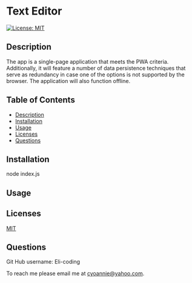 # Text Editor

  [![License: MIT](https://img.shields.io/badge/License-MIT-yellow.svg)](https://opensource.org/licenses/MIT)
        
## Description
The app is a single-page application that meets the PWA criteria. Additionally, it will feature a number of data persistence techniques that serve as redundancy in case one of the options is not supported by the browser. The application will also function offline.

## Table of Contents
* [Description](#description)
* [Installation](#installation)
* [Usage](#usage)
* [Licenses](#licenses)
* [Questions](#questions)


## Installation
node index.js

## Usage

## Licenses

[MIT](https://choosealicense.com/licenses/mit/)

## Questions
 
Git Hub username:
Eli-coding

To reach me please email me at cyoannie@yahoo.com.  



